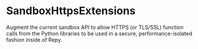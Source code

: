 # SandboxHttpsExtensions
Augment the current sandbox API to allow HTTPS (or TLS/SSL) function calls from the Python libraries to be used in a secure, performance-isolated fashion inside of Repy.
